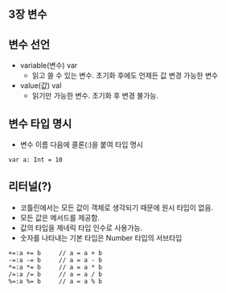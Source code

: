 ## 3장 변수

## 변수 선언
* variable(변수) var
	* 읽고 쓸 수 있는 변수. 초기화 후에도 언제든 값 변경 가능한 변수
* value(값) val
	* 읽기만 가능한 변수. 초기화 후 변경 불가능.

## 변수 타입 명시
* 변수 이름 다음에 콜론(:)을 붙여 타입 명시
```
var a: Int = 10
```

## 리터널(?)



* 코틀린에서는 모든 값이 객체로 생각되기 때문에 원시 타입이 없음.
* 모든 값은 메서드를 제공함.
* 값의 타입을 제네릭 타입 인수로 사용가능.
* 숫자를 나타내는 기본 타입은 Number 타입의 서브타입

```
+=:a += b     // a = a + b
-=:a -= b     // a = a - b
*=:a *= b     // a = a * b
/=:a /= b     // a = a / b
%=:a %= b     // a = a % b
```
